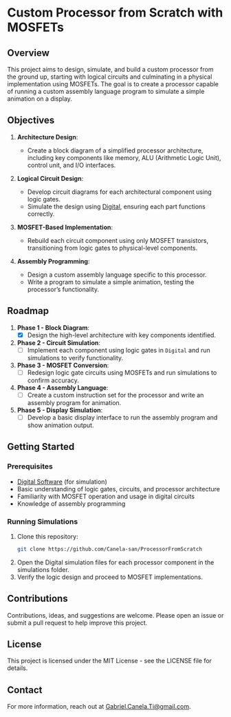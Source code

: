 # Custom Processor from Scratch with MOSFETs

## Overview

This project aims to design, simulate, and build a custom processor from the ground up, starting with logical circuits and culminating in a physical implementation using MOSFETs. The goal is to create a processor capable of running a custom assembly language program to simulate a simple animation on a display.

## Objectives

1. **Architecture Design**: 
   - Create a block diagram of a simplified processor architecture, including key components like memory, ALU (Arithmetic Logic Unit), control unit, and I/O interfaces.
  
2. **Logical Circuit Design**:
   - Develop circuit diagrams for each architectural component using logic gates.
   - Simulate the design using [Digital](https://github.com/hneemann/Digital), ensuring each part functions correctly.

3. **MOSFET-Based Implementation**:
   - Rebuild each circuit component using only MOSFET transistors, transitioning from logic gates to physical-level components.

4. **Assembly Programming**:
   - Design a custom assembly language specific to this processor.
   - Write a program to simulate a simple animation, testing the processor’s functionality.

## Roadmap

1. **Phase 1 - Block Diagram**:
   - [x] Design the high-level architecture with key components identified.

2. **Phase 2 - Circuit Simulation**:
   - [ ] Implement each component using logic gates in `Digital` and run simulations to verify functionality.

3. **Phase 3 - MOSFET Conversion**:
   - [ ] Redesign logic gate circuits using MOSFETs and run simulations to confirm accuracy.

4. **Phase 4 - Assembly Language**:
   - [ ] Create a custom instruction set for the processor and write an assembly program for animation.

5. **Phase 5 - Display Simulation**:
   - [ ] Develop a basic display interface to run the assembly program and show animation output.

## Getting Started

### Prerequisites
- [Digital Software](https://github.com/hneemann/Digital) (for simulation)
- Basic understanding of logic gates, circuits, and processor architecture
- Familiarity with MOSFET operation and usage in digital circuits
- Knowledge of assembly programming

### Running Simulations
1. Clone this repository:
   ```bash
   git clone https://github.com/Canela-san/ProcessorFromScratch
2. Open the Digital simulation files for each processor component in the simulations folder.
3. Verify the logic design and proceed to MOSFET implementations.

## Contributions
Contributions, ideas, and suggestions are welcome. Please open an issue or submit a pull request to help improve this project.

## License
This project is licensed under the MIT License - see the LICENSE file for details.

## Contact
For more information, reach out at Gabriel.Canela.Ti@gmail.com.
